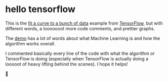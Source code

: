 hello tensorflow
=================

This is the [fit a curve to a bunch of data](https://js.tensorflow.org/tutorials/fit-curve.html) example from [TensorFlow](https://js.tensorflow.org/), but with different words, a looooooot 
more code comments, and prettier graphs. 

The [demo](https://hello-tensorflow.glitch.me/) has a lot of words about what Machine Learning is and how the algorithm works overall.

I commented basically every line of the code with what the algorithm or TensorFlow is doing (especially when
      TensorFlow is actually doing a looooot of heavy lifting behind the scenes). I hope it helps!
      
💖